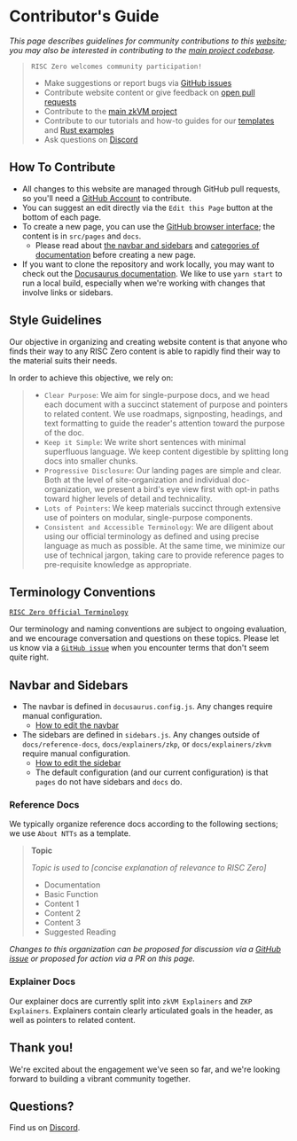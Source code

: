 # Contributor's Guide
*This page describes guidelines for community contributions to this [website](https://www.github.com/risc0/website); you may also be interested in contributing to the [main project codebase](https://github.com/risc0/risc0).*

>`RISC Zero welcomes community participation!`
>- Make suggestions or report bugs via  [GitHub issues](https://github.com/risc0/website/issues)
>- Contribute website content or give feedback on [open pull requests](https://github.com/risc0/website/pulls)
>- Contribute to the [main zkVM project](https://github.com/risc0/risc0)
>- Contribute to our tutorials and how-to guides for our [templates](https://github.com/risc0/risc0/tree/main/templates) and [Rust examples](https://github.com/risc0/risc0/tree/main/examples)
>- Ask questions on [Discord](https://discord.gg/risczero)

## How To Contribute
- All changes to this website are managed through GitHub pull requests, so you'll need a [GitHub Account](https://github.com/) to contribute. 
- You can suggest an edit directly via the `Edit this Page` button at the bottom of each page. 
- To create a new page, you can use the [GitHub browser interface](https://www.github.com/risc0/website); the content is in `src/pages` and `docs`. 
  - Please read about [the navbar and sidebars](./contributors-guide.md/#navbar-and-sidebars) and [categories of documentation](./contributors-guide.md/#categories-of-documentation) before creating a new page.
- If you want to clone the repository and work locally, you may want to check out the [Docusaurus documentation](https://docusaurus.io/docs/installation). 
We like to use `yarn start` to run a local build, especially when we're working with changes that involve links or sidebars. 

## Style Guidelines
Our objective in organizing and creating website content is that anyone who finds their way to any RISC Zero content is able to rapidly find their way to the material suits their needs. 

In order to achieve this objective, we rely on:

>- `Clear Purpose`: We aim for single-purpose docs, and we head each document with a succinct statement of purpose and pointers to related content. 
We use roadmaps, signposting, headings, and text formatting to guide the reader's attention toward the purpose of the doc. 
>- `Keep it Simple`: We write short sentences with minimal superfluous language. 
We keep content digestible by splitting long docs into smaller chunks.
>- `Progressive Disclosure`: Our landing pages are simple and clear. 
Both at the level of site-organization and individual doc-organization, we present a bird's eye view first with opt-in paths toward higher levels of detail and technicality. 
>- `Lots of Pointers`: We keep materials succinct through extensive use of pointers on modular, single-purpose components. 
>- `Consistent and Accessible Terminology`: We are diligent about using our official terminology as defined and using precise language as much as possible. 
At the same time, we minimize our use of technical jargon, taking care to provide reference pages to pre-requisite knowledge as appropriate. 

## Terminology Conventions
[`RISC Zero Official Terminology`](./terminology)

Our terminology and naming conventions are subject to ongoing evaluation, and we encourage conversation and questions on these topics. 
Please let us know via a [`GitHub issue`](https://github.com/risc0/website/issues) when you encounter terms that don't seem quite right. 

## Navbar and Sidebars
- The navbar is defined in `docusaurus.config.js`. Any changes require manual configuration.
  - [How to edit the navbar](https://docusaurus.io/docs/api/themes/configuration)
- The sidebars are defined in `sidebars.js`. Any changes outside of `docs/reference-docs`, `docs/explainers/zkp`, or `docs/explainers/zkvm` require manual configuration. 
  - [How to edit the sidebar](https://docusaurus.io/docs/sidebar)
  - The default configuration (and our current configuration) is that `pages` do not have sidebars and `docs` do.

### Reference Docs
We typically organize reference docs according to the following sections; we use `About NTTs` as a template. 

>**Topic**
>
>*Topic is used to [concise explanation of relevance to RISC Zero]*
>- Documentation
>- Basic Function 
>- Content 1 
>- Content 2
>- Content 3
>- Suggested Reading 
  
*Changes to this organization can be proposed for discussion via a [GitHub issue](https://github.com/risc0/website/issues) or proposed for action via a PR on this page.*

### Explainer Docs
Our explainer docs are currently split into `zkVM Explainers` and `ZKP Explainers`. 
Explainers contain clearly articulated goals in the header, as well as pointers to related content. 

## Thank you! 
We're excited about the engagement we've seen so far, and we're looking forward to building a vibrant community together.

## Questions?
Find us on [Discord](https://discord.gg/risczero). 

